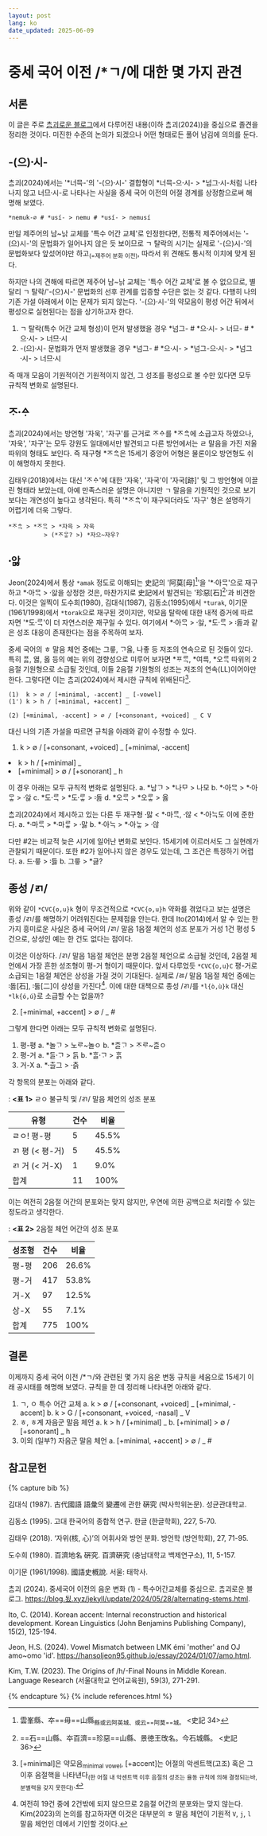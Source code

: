 ```yaml
---
layout: post
lang: ko
date_updated: 2025-06-09
---
```

# 중세 국어 이전 /*ㄱ/에 대한 몇 가지 관견

## 서론

이 글은 주로 [ᄎᆞᆷ괴로운 블로그](https://blog.됬.xyz/jekyll/update/2024/05/28/alternating-stems.html)에서 다루어진 내용(이하 ᄎᆞᆷ괴(2024))을 중심으로 졸견을 정리한 것이다. 미진한 수준의 논의가 되겠으나 어떤 형태로든 풀어 남김에 의의를 둔다.

## -(으)시〮-

ᄎᆞᆷ괴(2024)에서는 '\*너믁-'의 '-(으)시〮-' 결합형이 \*너믁-으시〮- > \*넘그시〮-처럼 나타나지 않고 너므시〮-로 나타나는 사실을 중세 국어 이전의 어절 경계를 상정함으로써 해명해 보였다.
```
*nemuk-∅ # *usí- > nemu # *usí- > nemusí
```

만일 제주어의 남~나ᇚ 교체를 '특수 어간 교체'로 인정한다면, 전통적 제주어에서는 '-(으)시-'의 문법화가 일어나지 않은 듯 보이므로 ㄱ 탈락의 시기는 실제로 '-(으)시-'의 문법화보다 앞섰어야만 하고<sub>(=제주어 분화 이전)</sub>, 따라서 위 견해도 통시적 이치에 맞게 된다.

하지만 나의 견해에 따르면 제주어 남~나ᇚ 교체는 '특수 어간 교체'로 볼 수 없으므로, 별달리 ㄱ 탈락/'-(으)시-' 문법화의 선후 관계를 입증할 수단은 없는 것 같다. 다행히 나의 기존 가설 아래에서 이는 문제가 되지 않는다. '-(으)시〮-'의 약모음이 평성 어간 뒤에서 평성으로 실현된다는 점을 상기하고자 한다.

1. ㄱ 탈락(특수 어간 교체 형성)이 먼저 발생했을 경우
    \*넘그- # \*으시〮- > 너므- # \*으시〮- > 너므시〮
2. -(으)시〮- 문법화가 먼저 발생했을 경우
    \*넘그- # \*으시〮- > \*넘그-으시〮- > \*넘그시〮- > 너므시〮

즉 매개 모음이 기원적이건 기원적이지 않건, 그 성조를 평성으로 볼 수만 있다면 모두 규칙적 변화로 설명된다.

## ᄌᆞᅀᆞ〮

ᄎᆞᆷ괴(2024)에서는 방언형 '자욱', '자구'를 근거로 ᄌᆞᅀᆞ를 \*ᄌᆞᅀᆞᆨ에 소급고자 하였으나, '자욱', '자구'는 모두 강원도 일대에서만 발견되고 다른 방언에서는 ㄹ 말음을 가진 저울 따위의 형태도 보인다. 즉 재구형 \*ᄌᆞᅀᆞᆨ은 15세기 중앙어 어형은 물론이오 방언형도 쉬이 해명하지 못한다.

김태우(2018)에서는 대신 'ᄌᆞᅀᆞ'에 대한 '자욱', '자국'이 '자국[跡]' 및 그 방언형에 이끌린 형태라 보았는데, 아예 만족스러운 설명은 아니지만 ㄱ 말음을 기원적인 것으로 보기보다는 개연성이 높다고 생각된다. 특히 '\*ᄌᆞᅀᆞᆨ'이 재구되더라도 '자구' 형은 설명하기 어렵기에 더욱 그렇다.
```
*ᄌᆞᅀᆞᆨ > *ᄌᆞᄋᆞᆨ > *자윽 > 자욱
          > (*ᄌᆞᄋᆞᇂ? >) *자으~자우?
```

## 아ᇡ〮

Jeon(2024)에서 통상 `*amak` 정도로 이해되는 史記의 '阿莫[母][^1]'을 '\*아〮ᄆᆞᆨ'으로 재구하고 \*아〮ᄆᆞᆨ > 아ᇡ〮을 상정한 것은, 마찬가지로 史記에서 발견되는 '珍惡[石][^2]'과 비견한다. 이것은 일찍이 도수희(1980), 김대식(1987), 김동소(1995)에서 `*turak`, 이기문(1961/1998)에서 `*torak`으로 재구된 것이지만, 약모음 탈락에 대한 내적 증거에 따르자면 '\*도ᄅᆞᆨ〮'이 더 자연스러운 재구일 수 있다. 여기에서 \*아〮ᄆᆞᆨ > 아ᇡ〮, \*도ᄅᆞᆨ〮 > 돓〯과 같은 성조 대응이 존재한다는 점을 주목하여 보자.

중세 국어의 ㅎ 말음 체언 중에는 그릏, ᄀᆞ옳, 나좋 등 저조의 연속으로 된 것들이 있다. 특히 ᄑᆞᆶ, 엻, 옳 등의 예는 위의 경향성으로 미루어 보자면 \*ᄑᆞᄅᆞᆨ, \*여륵, \*오ᄅᆞᆨ 따위의 2음절 기원형으로 소급될 것인데, 이들 2음절 기원형의 성조는 저조의 연속(LL)이어야만 한다. 그렇다면 이는 ᄎᆞᆷ괴(2024)에서 제시한 규칙에 위배된다[^3].
```
(1)  k > ∅ / [+minimal, -accent] _ [-vowel]
(1') k > h / [+minimal, +accent] _

(2) [+minimal, -accent] > ∅ / [+consonant, +voiced] _ C V
```

대신 나의 기존 가설을 따르면 규칙을 아래와 같이 수정할 수 있다.
1. k > ∅ / [+consonant, +voiced] _ [+minimal, -accent]
<li data-num="1'">k > h / [+minimal] _</li>
<li data-num="2">[+minimal] > ∅ / [+sonorant] _ h</li>

이 경우 아래는 모두 규칙적 변화로 설명된다.
a. \*남ᄀᆞ > \*나ᄆᆞ > 나모
b. \*아〮ᄆᆞᆨ > \*아〮ᄆᆞᇂ > 아ᇡ〮
c. \*도ᄅᆞᆨ〮 > \*도ᄅᆞᇂ〮 > 돓〯
d. \*오ᄅᆞᆨ > \*오ᄅᆞᇂ > 옳

ᄎᆞᆷ괴(2024)에서 제시하고 있는 다른 두 재구형 맗〮 < \*마〮ᄅᆞᆨ, 않〮 < \*아〮ᄂᆞᆨ도 이에 준한다.
a. \*마〮ᄅᆞᆨ > \*마〮ᄅᆞᇂ > 맗〮
b. \*아〮ᄂᆞᆨ > \*아〮ᄂᆞᇂ > 않〮

다만 #2는 비교적 늦은 시기에 일어난 변화로 보인다. 15세기에 이르러서도 그 실현례가 관찰되기 때문이다. 또한 #2가 일어나지 않은 경우도 있는데, 그 조건은 특정하기 어렵다.
a. 드릏〮 > 듫〯
b. 그릏 > *긇?

## 종성 /ㄺ/

위와 같이 `*CVC{o,u}k` 형이 무조건적으로 `*CVC{o,u}h` 약화를 겪었다고 보는 설명은 종성 /ㄺ/를 해명하기 어려워진다는 문제점을 안는다. 한데 Ito(2014)에서 알 수 있는 한 가지 흥미로운 사실은 중세 국어의 /ㄺ/ 말음 1음절 체언의 성조 분포가 거성 1건 평성 5건으로, 상성인 예는 한 건도 없다는 점이다.

이것은 이상하다. /ㄺ/ 말음 1음절 체언은 분명 2음절 체언으로 소급될 것인데, 2음절 체언에서 가장 흔한 성조형이 평-거 형이기 때문이다. 앞서 다루었듯 `*CVC{o,u}C` 평-거로 소급되는 1음절 체언은 상성을 가질 것이 기대된다. 실제로 /ㅀ/ 말음 1음절 체언 중에는 돓〯[石], 둟〯[二]이 상성을 가진다[^4]. 이에 대한 대책으로 종성 /ㄺ/를 `*l{ò,ù}k` 대신 `*lk{ó,ú}`로 소급할 수는 없을까?

2. [+minimal, +accent] > ∅ / _ #

그렇게 한다면 아래는 모두 규칙적 변화로 설명된다.
1. 평-평
    a. *놀ᄀᆞ > 노ᄅᆞ~놀ㅇ
    b. *ᄌᆞᆯᄀᆞ > ᄌᆞᄅᆞ~ᄌᆞᆯㅇ
2. 평-거
    a. *ᄃᆞᆯᄀᆞ〮 > ᄃᆞᆰ
    b. *ᄒᆞᆯᄀᆞ〮 > ᄒᆞᆰ
3. 거-X
    a. *츨〮그 > 츩〮

각 항목의 분포는 아래와 같다.

: **<표 1>** ㄹㅇ 불규칙 및 /ㄺ/ 말음 체언의 성조 분포

|유형|건수|비율|
|--|--|--|
|ㄹㅇ! 평-평|5|45.5%|
|ㄺ 평 (< 평-거)|5|45.5%|
|ㄺ 거 (< 거-X)|1|9.0%|
|합계|11|100%|

이는 여전히 2음절 어간의 분포와는 맞지 않지만, 우연에 의한 공백으로 처리할 수 있는 정도라고 생각한다.

: **<표 2>** 2음절 체언 어간의 성조 분포

|성조형|건수|비율|
|--|--|--|
|평-평|206|26.6%|
|평-거|417|53.8%|
|거-X|97|12.5%|
|상-X|55|7.1%|
|합계|775|100%|

## 결론

이제까지 중세 국어 이전 /*ㄱ/와 관련된 몇 가지 음운 변동 규칙을 세움으로 15세기 이래 공시태를 해명해 보였다. 규칙을 한 데 정리해 나타내면 아래와 같다.

1. ㄱ, ㅇ 특수 어간 교체
    a. k > ∅ / [+consonant, +voiced] _ [+minimal, -accent]
    b. k > G / [+consonant, +voiced, -nasal] _ V
2. ㅎ, ㅎ계 자음군 말음 체언
    a. k > h / [+minimal] _
    b. [+minimal] > ∅ / [+sonorant] _ h
3. 이외 (일부?) 자음군 말음 체언
    a. [+minimal, +accent] > ∅ / _ #

## 참고문헌

{% capture bib %}

김대식 (1987). 古代國語 語彙의 變遷에 관한 硏究 (박사학위논문). 성균관대학교.

김동소 (1995). 고대 한국어의 종합적 연구. 한글 (한글학회), 227, 5-70.

김태우 (2018). ‘자위(核, 心)’의 어휘사와 방언 분화. 방언학 (방언학회), 27, 71-95.

도수희 (1980). 百濟地名 硏究. 百濟硏究 (충남대학교 백제연구소), 11, 5-157.

이기문 (1961/1998). 國語史槪說. 서울: 태학사.

ᄎᆞᆷ괴 (2024). 중세국어 이전의 음운 변화 (1) - 특수어간교체를 중심으로. ᄎᆞᆷ괴로운 블로그. <https://blog.됬.xyz/jekyll/update/2024/05/28/alternating-stems.html>.

Ito, C. (2014). Korean accent: Internal reconstruction and historical development. Korean Linguistics (John Benjamins Publishing Company), 15(2), 125-194.

Jeon, H.S. (2024). Vowel Mismatch between LMK émi 'mother' and OJ amo~omo 'id'. <https://hansoljeon95.github.io/essay/2024/01/07/amo.html>.

Kim, T.W. (2023). The Origins of /h/-Final Nouns in Middle Korean. Language Research (서울대학교 언어교육원), 59(3), 271-291.

{% endcapture %}
{% include references.html %}

[^1]: 雲峯縣、夲==毋==山縣<sub>縣或云阿英城、或云==阿莫==城。</sub> <史記 34>
[^2]: ==石==山縣、夲百濟==珍惡==山縣、景徳王攺名。今石城縣。 <史記 36>
[^3]: [+minimal]은 약모음<sub>minimal vowel</sub>, [+accent]는 어절의 악센트핵(고조) 혹은 그 이후 음절핵을 나타낸다<sub>(한 어절 내 악센트핵 이후 음절의 성조는 율동 규칙에 의해 결정되는바, 분별력을 갖지 못한다)</sub>.
[^4]: 여전히 19건 중에 2건밖에 되지 않으므로 2음절 어간의 분포와는 맞지 않는다. Kim(2023)의 논의를 참고하자면 이것은 대부분의 ㅎ 말음 체언이 기원적 `V`, `j`, `l` 말음 체언인 데에서 기인할 것이다.